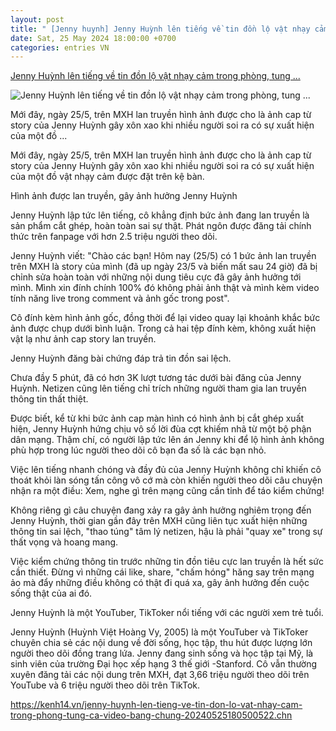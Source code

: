 ```yaml
---
layout: post
title: " [Jenny huynh] Jenny Huỳnh lên tiếng về tin đồn lộ vật nhạy cảm trong phòng, tung ..."
date: Sat, 25 May 2024 18:00:00 +0700
categories: entries VN
---
```

[Jenny Huỳnh lên tiếng về tin đồn lộ vật nhạy cảm trong phòng, tung ...](https://kenh14.vn/jenny-huynh-len-tieng-ve-tin-don-lo-vat-nhay-cam-trong-phong-tung-ca-video-bang-chung-20240525180500522.chn)

![Jenny Huỳnh lên tiếng về tin đồn lộ vật nhạy cảm trong phòng, tung ...](https://kenh14cdn.com/zoom/600_315/203336854389633024/2024/5/25/photo1716635031351-1716635031526865005829.png)

Mới đây, ngày 25/5, trên MXH lan truyền hình ảnh được cho là ảnh cap từ story của Jenny Huỳnh gây xôn xao khi nhiều người soi ra có sự xuất hiện của một đồ ...

Mới đây, ngày 25/5, trên MXH lan truyền hình ảnh được cho là ảnh cap từ story của Jenny Huỳnh gây xôn xao khi nhiều người soi ra có sự xuất hiện của một đồ vật nhạy cảm được đặt trên kệ bàn.

Hình ảnh được lan truyền, gây ảnh hưởng Jenny Huỳnh

Jenny Huỳnh lập tức lên tiếng, cô khẳng định bức ảnh đang lan truyền là sản phẩm cắt ghép, hoàn toàn sai sự thật. Phát ngôn được đăng tải chính thức trên fanpage với hơn 2.5 triệu người theo dõi.

Jenny Huỳnh viết: "Chào các bạn! Hôm nay (25/5) có 1 bức ảnh lan truyền trên MXH là story của mình (đã up ngày 23/5 và biến mất sau 24 giờ) đã bị chỉnh sửa hoàn toàn với những nội dung tiêu cực đã gây ảnh hưởng tới mình. Mình xin đính chính 100% đó không phải ảnh thật và mình kèm video tính năng live trong comment và ảnh gốc trong post".

Cô đính kèm hình ảnh gốc, đồng thời để lại video quay lại khoảnh khắc bức ảnh được chụp dưới bình luận. Trong cả hai tệp đính kèm, không xuất hiện vật lạ như ảnh cap story lan truyền.

Jenny Huỳnh đăng bài chứng đáp trả tin đồn sai lệch.

Chưa đầy 5 phút, đã có hơn 3K lượt tương tác dưới bài đăng của Jenny Huỳnh. Netizen cũng lên tiếng chỉ trích những người tham gia lan truyền thông tin thất thiệt.

Được biết, kể từ khi bức ảnh cap màn hình có hình ảnh bị cắt ghép xuất hiện, Jenny Huỳnh hứng chịu vô số lời đùa cợt khiếm nhã từ một bộ phận dân mạng. Thậm chí, có người lập tức lên án Jenny khi để lộ hình ảnh không phù hợp trong lúc người theo dõi cô bạn đa số là các bạn nhỏ.

Việc lên tiếng nhanh chóng và đầy đủ của Jenny Huỳnh không chỉ khiến cô thoát khỏi làn sóng tấn công vô cớ mà còn khiến người theo dõi câu chuyện nhận ra một điều: Xem, nghe gì trên mạng cũng cần tỉnh để táo kiểm chứng!

Không riêng gì câu chuyện đang xảy ra gây ảnh hưởng nghiêm trọng đến Jenny Huỳnh, thời gian gần đây trên MXH cũng liên tục xuất hiện những thông tin sai lệch, "thao túng" tâm lý netizen, hậu là phải "quay xe" trong sự thất vọng và hoang mang.

Việc kiểm chứng thông tin trước những tin đồn tiêu cực lan truyền là hết sức cần thiết. Đừng vì những cái like, share, "chấm hóng" hăng say trên mạng ảo mà đẩy những điều không có thật đi quá xa, gây ảnh hưởng đến cuộc sống thật của ai đó.

Jenny Huỳnh là một YouTuber, TikToker nổi tiếng với các người xem trẻ tuổi.

Jenny Huỳnh (Huỳnh Việt Hoàng Vy, 2005) là một YouTuber và TikToker chuyên chia sẻ các nội dung về đời sống, học tập, thu hút được lượng lớn người theo dõi đồng trang lứa. Jenny đang sinh sống và học tập tại Mỹ, là sinh viên của trường Đại học xếp hạng 3 thế giới -Stanford. Cô vẫn thường xuyên đăng tải các nội dung trên MXH, đạt 3,66 triệu người theo dõi trên YouTube và 6 triệu người theo dõi trên TikTok.



https://kenh14.vn/jenny-huynh-len-tieng-ve-tin-don-lo-vat-nhay-cam-trong-phong-tung-ca-video-bang-chung-20240525180500522.chn

